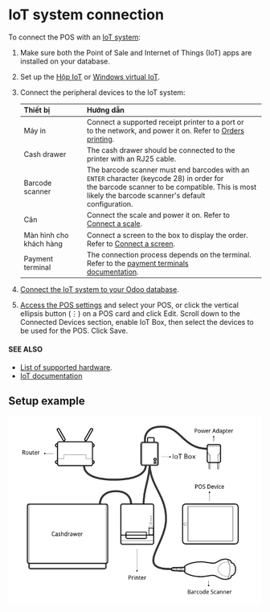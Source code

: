 # IoT system connection

To connect the POS with an [IoT system](../../../general/iot.md):

1. Make sure both the Point of Sale and Internet of Things (IoT) apps are installed on your
   database.
2. Set up the [Hộp IoT](../../../general/iot/iot_box.md) or
   [Windows virtual IoT](../../../general/iot/windows_iot.md).
3. Connect the peripheral devices to the IoT system:

   | Thiết bị                | Hướng dẫn                                                                                                                                                                                                |
   |-------------------------|----------------------------------------------------------------------------------------------------------------------------------------------------------------------------------------------------------|
   | Máy in                  | Connect a supported receipt printer to a  port or<br/>to the network, and power it on. Refer to [Orders printing](../restaurant/kitchen_printing.md).                                                    |
   | Cash drawer             | The cash drawer should be connected to the printer with an RJ25 cable.                                                                                                                                   |
   | Barcode scanner         | The barcode scanner must end barcodes with an `ENTER` character (keycode 28) in order for<br/>the barcode scanner to be compatible. This is most likely the barcode scanner's default<br/>configuration. |
   | Cân                     | Connect the scale and power it on. Refer to [Connect a scale](../../../general/iot/devices/scale.md).                                                                                                    |
   | Màn hình cho khách hàng | Connect a screen to the  box to display the  order. Refer to [Connect a screen](../../../general/iot/devices/screen.md).                                                                                 |
   | Payment terminal        | The connection process depends on the terminal. Refer to the [payment terminals<br/>documentation](../payment_methods.md).                                                                               |
4. [Connect the IoT system to your Odoo database](../../../general/iot/connect.md).
5. [Access the POS settings](../configuration.md#configuration-settings) and select your POS, or click the
   vertical ellipsis button (⋮) on a POS card and click Edit. Scroll down
   to the Connected Devices section, enable IoT Box, then select the devices
   to be used for the POS. Click Save.

#### SEE ALSO
- [List of supported hardware](https://www.odoo.com/page/point-of-sale-hardware).
- [IoT documentation](../../../general/iot.md)

<a id="pos-pos-iot-connect-schema"></a>

## Setup example

![A suggested configuration for a point of sale system.](pos_iot/pos-connections.png)
